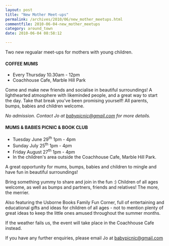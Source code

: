 ```yaml
---
layout: post
title: "New Mother Meet-ups"
permalink: /archives/2010/06/new_mother_meetups.html
commentfile: 2010-06-04-new_mother_meetups
category: around_town
date: 2010-06-04 08:58:12

---
```


Two new regualar meet-ups for mothers with young children.

#### COFFEE MUMS

-   Every Thursday 10.30am - 12pm
-   Coachhouse Cafe, Marble Hill Park

Come and make new friends and socialise in beautiful surroundings! A lighthearted atmosphere with likeminded people, and a great way to start the day. Take that break you've been promising yourself! All parents, bumps, babies and children welcome.

*No admission. Contact Jo at <babypicnic@gmail.com> for more details.*

#### MUMS & BABIES PICNIC & BOOK CLUB

-   Tuesday June 29<sup>th</sup> 1pm - 4pm
-   Sunday July 25<sup>th</sup> 1pm - 4pm
-   Friday August 27<sup>th</sup> 1pm - 4pm
-   In the children's area outside the Coachhouse Cafe, Marble Hill Park.

A great opportunity for mums, bumps, babies and children to mingle and have fun in beautiful surroundings!

Bring something yummy to share and join in the fun :) Children of all ages welcome, as well as bumps and partners, friends and relatives! The more, the merrier.

Also featuring the Usborne Books Family Fun Corner, full of entertaining and educational gifts and ideas for children of all ages - not to mention plenty of great ideas to keep the little ones amused throughout the summer months.

If the weather fails us, the event will take place in the Coachhouse Cafe instead.

If you have any further enquiries, please email Jo at <babypicnic@gmail.com>
